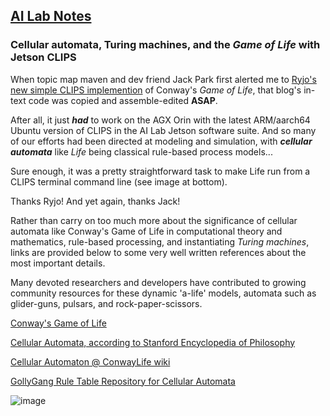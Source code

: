 ## <u>AI Lab Notes</u>

### **Cellular automata, Turing machines, and the *Game of Life* with Jetson CLIPS**

When topic map maven and dev friend Jack Park first alerted me to [Ryjo's new simple CLIPS implemention](https://ryjo.codes/articles/conways-game-of-life-written-in-clips.html) of Conway's *Game of Life*, that blog's in-text code was copied and assemble-edited **ASAP**. 

After all, it just ***had*** to work on the AGX Orin with the latest ARM/aarch64 Ubuntu version of CLIPS in the AI Lab Jetson software suite. And so many of our efforts had been directed at modeling and simulation, with ***cellular automata*** like *Life* being classical rule-based process models...

Sure enough, it was a pretty straightforward task to make Life run from a CLIPS terminal command line (see image at bottom).  

Thanks Ryjo!  And yet again, thanks Jack!

Rather than carry on too much more about the significance of cellular automata like Conway's Game of Life in computational theory and mathematics, rule-based processing, and instantiating *Turing machines*, links are provided below to some very well written references about the most important details.

Many devoted researchers and developers have contributed to growing community resources for these dynamic 'a-life' models, automata such as glider-guns, pulsars, and rock-paper-scissors.

[Conway's Game of Life](https://en.wikipedia.org/wiki/Conway%27s_Game_of_Life)

[Cellular Automata, according to Stanford Encyclopedia of Philosophy](https://plato.stanford.edu/entries/cellular-automata/)

[Cellular Automaton @ ConwayLife wiki](https://conwaylife.com/wiki/Cellular_automaton)

[GollyGang Rule Table Repository for Cellular Automata](https://github.com/GollyGang/ruletablerepository)

![image](https://user-images.githubusercontent.com/71346897/213844621-43f4ffbc-285d-440c-a119-4e444e5627bd.png)
